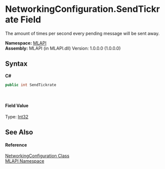 # NetworkingConfiguration.SendTickrate Field
 

The amount of times per second every pending message will be sent away.

**Namespace:**&nbsp;<a href="N_MLAPI">MLAPI</a><br />**Assembly:**&nbsp;MLAPI (in MLAPI.dll) Version: 1.0.0.0 (1.0.0.0)

## Syntax

**C#**<br />
``` C#
public int SendTickrate
```

<br />

#### Field Value
Type: <a href="http://msdn2.microsoft.com/en-us/library/td2s409d" target="_blank">Int32</a>

## See Also


#### Reference
<a href="T_MLAPI_NetworkingConfiguration">NetworkingConfiguration Class</a><br /><a href="N_MLAPI">MLAPI Namespace</a><br />